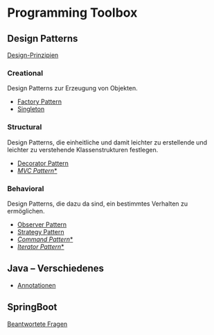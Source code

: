 # Programming Toolbox

## Design Patterns

[Design-Prinzipien](dp/prinzipien/)

### Creational

Design Patterns zur Erzeugung von Objekten.

- [Factory Pattern](dp/factory/)
- [Singleton](dp/singleton/)

### Structural

Design Patterns, die einheitliche und damit leichter zu erstellende und leichter zu verstehende Klassenstrukturen festlegen.


- [Decorator Pattern](dp/decorator/)
- [*MVC Pattern*\*](dp/mvc/)

### Behavioral

Design Patterns, die dazu da sind, ein bestimmtes Verhalten zu ermöglichen.

- [Observer Pattern](dp/observer/)
- [Strategy Pattern](dp/strategy/)
- [*Command Pattern*\*](dp/command/)
- [*Iterator Pattern*\*](dp/iterator/)



## Java – Verschiedenes

- [Annotationen](java/annotations/)



## SpringBoot

[Beantwortete Fragen](springboot/README.md)